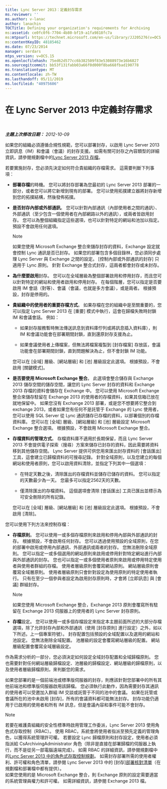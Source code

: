 ```yaml
---
title: Lync Server 2013：定義封存需求
ms.reviewer: ''
ms.author: v-lanac
author: lanachin
TOCTitle: Defining your organization's requirements for Archiving
ms:assetid: ce0fc0f6-7704-4b80-bf19-a1fa9818fc7a
ms:mtpsurl: https://technet.microsoft.com/en-us/library/JJ205276(v=OCS.15)
ms:contentKeyID: 48185462
ms.date: 07/23/2014
manager: serdars
mtps_version: v=OCS.15
ms.openlocfilehash: 75ed62d577cc6b382509f83e53088973e16b6827
ms.sourcegitcommit: bb53f131fabb03a66f0d000f8ba668fbad190778
ms.translationtype: MT
ms.contentlocale: zh-TW
ms.lasthandoff: 05/11/2019
ms.locfileid: "40975606"
---
```

<div data-xmlns="http://www.w3.org/1999/xhtml">

<div class="topic" data-xmlns="http://www.w3.org/1999/xhtml" data-msxsl="urn:schemas-microsoft-com:xslt" data-cs="http://msdn.microsoft.com/en-us/">

<div data-asp="http://msdn2.microsoft.com/asp">

# <a name="defining-your-requirements-for-archiving-in-lync-server-2013"></a>在 Lync Server 2013 中定義封存需求

</div>

<div id="mainSection">

<div id="mainBody">

<span> </span>

_**主題上次修改日期：** 2012-10-09_

如果您的組織必須遵循合規性規範，您可以部署封存，以啟用 Lync Server 2013 立即訊息（IM）和會議（會議）的封存支援。 如需有關可封存之內容類型的詳細資訊，請參閱規劃檔中的[Lync Server 2013 存檔](lync-server-2013-overview-of-archiving.md)。

若要實施封存，您必須先決定如何符合貴組織的存檔需求。 這需要判斷下列事項：

  - **部署存檔**的時機。 您可以將封存部署為您最初的 Lync Server 2013 部署的一部分，或者您可以將它新增到現有的部署。 您可以使用拓撲建立器將封存新增到您的拓撲結構，然後發佈拓撲。

  - **是否封存內部或外部通訊**。 您可以針對內部通訊（內部使用者之間的通訊）、外部通訊（至少包含一個使用者在內部網路以外的通訊），或兩者皆啟用封存。 您可以為整個組織指定這些選項，也可以針對特定的網站和池加以指定。 預設不會啟用任何選項。
    
    <div>
    

    > [!NOTE]  
    > 如果您使用 Microsoft Exchange 整合來儲存封存的資料，Exchange 設定就會控制 Lync 通訊是否已封存。 如果您的部署包含多個目錄林，您必須同步處理 Lync Server 與 Exchange 之間的設定。 [控制內部或外部通訊的封存] 只適用于 Lync 原則。 針對 Exchange 整合式封存，這兩者都會封存或未封存。

    
    </div>

  - **為什麼要啟用**封存。 您可以在全域層級為整個部署啟用和停用封存，而且您可以針對特定的網站和使用者啟用和停用封存。 在每個階層，您可以指定是否要啟用 IM 會話（對等）、會議（會議，也就是多方會議），或是兩者。 根據預設，封存是停用的。

  - **貴組織中的使用者的重要存檔方式**。 如果存檔在您的組織中是至關重要的，您可以指定 Lync Server 2013 在 [重要] 模式中執行，這會在歸檔失敗時封鎖 IM 和會議會話。 例如：
    
      - 如果封存服務暫時無法傳送訊息到資料庫佇列或將訊息插入資料庫），則 IM 和會議功能會在部署期間封鎖，直到還原封存支援為止。
    
      - 如果會議使用者上傳檔案，但無法將檔案複製到 [封存檔案] 存放區，會議功能會在部署期間封鎖，直到問題解決為止，但不會封鎖 IM 功能。
    
    您可以在 [全域] 層級、[網站層級] 和 [池] 層級設定此選項。 根據預設，不會啟用 [關鍵模式]。

  - **是否要使用 Microsoft Exchange 整合**。 此選項會整合儲存與 Exchange 2013 儲存空間的儲存空間，讓您的 Lync Server 封存的資料和 Exchange 2013 存檔的資料會儲存在 Exchange 中。 您可以使用 Microsoft Exchange 整合來儲存駐留在 Exchange 2013 的使用者的存檔資料，如果其信箱已放在就地保留中。 如果您沒有 Exchange 2013 部署，或是您不想要將它整合到 exchange 2013，或者如果您有任何不是託管于 Exchange 的 Lync 使用者，您可以使用 SQL Server 從 Lync 通訊儲存已存檔的資料，以部署個別的存檔資料庫。 您可以在 [全域] 層級、[網站層級] 和 [池] 層級設定 Microsoft Exchange 整合選項。 根據預設，不會啟用 Microsoft Exchange 整合。

  - **存檔資料的管理方式**。 存檔資料庫不適用於長期保留，而且 Lync Server 2013 不會提供電子探索（搜尋）方案來儲存已封存的資料，因此需要將資料移到其他儲存空間。 Lync Server 提供可供您用來匯出封存資料的 [會話匯出] 工具，這會建立已歸檔資料的可搜尋記錄。 針對全域原則，以及您建立的每個網站和使用者原則，您可以啟用資料清除，並指定下列其中一個選項：
    
      - 在特定天數之後，清除匯出的存檔資料並儲存已儲存的資料。 您可以指定的天數最少為一天。 您最多可以指定2562天的天數。
    
      - 僅清除匯出的存檔資料。 這個選項會清除 [會話匯出] 工具已匯出並標示為可安全刪除的所有記錄。
    
    您可以在 [全域] 層級、[網站層級] 和 [池] 層級設定此選項。 根據預設，不會啟用 [清除]。

您可以使用下列方法來控制存檔：

  - **存檔原則**。 您可以使用一或多個存檔原則來啟用和停用內部與外部通訊的封存。 根據預設，不會啟用任何封存。 您可以透過使用預設的全域原則，在您的部署中啟用或停用內部通訊、外部通訊或兩者的封存。 您無法刪除全域原則。 您可以指定一或多個選用的網站原則來啟用或停用針對特定網站進行內部與外部通訊的封存。 您也可以指定一或多個使用者原則來啟用或停用特定使用者與使用者群組的存檔。 使用者層級原則會覆寫網站原則。 網站層級原則會覆寫全域層原則。 使用者層級原則只會針對設定為使用原則的特定使用者執行。 只有在至少一個參與者設定為啟用封存原則時，才會將 [立即訊息] 與 [會議] 群組封存。
    
    <div>
    

    > [!NOTE]  
    > 如果您使用 Microsoft Exchange 整合，Exchange 2013 原則會覆寫所有駐留在 Exchange 2013 伺服器上的使用者的 Lync Server 封存原則。

    
    </div>

  - **存檔**設定。 您可以使用一或多個存檔設定來指定本主題前面所述的大部分存檔選項，除了允許封存內部和外部通訊（使用 [封存原則] 進行設定）之外，如以下所述。上一個專案符號）。 封存配置包括預設的全域配置以及選用的網站和池設定。 您無法刪除全域配置。 池層級的設定會覆寫網站層級的配置。 網站層級配置會覆寫全域層級設定。

作為需求分析的一部分，您必須決定如何設定全域封存配置和全域歸檔原則。 您也需要針對任何網站層級歸檔設定、池層級的歸檔設定、網站層級的歸檔原則，以及使用者層級歸檔原則，來判斷您的需求。

如果您部署的是一個前端池或標準版伺服器的封存，則應該針對您部署中的所有其他前端池和標準版伺服器啟用該歸檔。 您必須執行此動作，因為需要封存其通訊的使用者可以受邀加入群組 IM 交談或託管于不同的池中的會議。 如果在託管或會議所在的池中未啟用 [封存]，所有的會議資料都可能無法封存。 封存功能仍適用于已啟用的使用者和所有 IM 訊息，但是會議內容和事件可能不會封存。

<div>


> [!NOTE]  
> 若要在維護貴組織的安全性標準時啟用管理工作委派，Lync Server&nbsp;2013 使用角色式存取控制（RBAC）。 使用 RBAC，系統會將使用者指派至預先定義的管理角色，以獲得系統管理許可權。 若要設定 Lync 歸檔原則和封存設定，使用者必須指派給 CsArchivingAdministrator 角色（除非是直接在部署歸檔的伺服器上執行，而不是從另一部電腦遠端完成）。 如需 RBAC 的詳細資訊，請參閱規劃檔中的<A href="lync-server-2013-planning-for-role-based-access-control.md">Lync Server 2013 中的角色式存取控制規劃</A>。 如需封存部署所需的使用者權利、許可權和角色清單，請參閱 Lync Server 2013 中的 [封存]<A href="lync-server-2013-deployment-checklist-for-archiving.md">部署核對清單</A>（在規劃檔和部署檔中都有提供）。<BR>如果您使用的是 Microsoft Exchange 整合，則 Exchange 原則的設定需要適當的系統管理員權力和許可權。 如需詳細資訊，請參閱 Exchange 2013 檔。



</div>

</div>

<span> </span>

</div>

</div>

</div>

